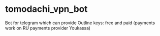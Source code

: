 # tomodachi_vpn_bot
Bot for telegram which can provide Outline keys: free and paid (payments work on RU payments provider Youkassa)
